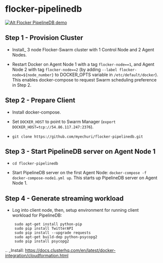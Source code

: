 # flocker-pipelinedb

[![Alt Flocker PipelineDB demo](http://img.youtube.com/vi/dYztp_c2eiQ/0.jpg)](https://youtu.be/dYztp_c2eiQ)

Step 1 - Provision Cluster
--------------------------

* Install_ 3 node Flocker-Swarm cluster with 1 Control Node and 2 Agent Nodes.


* Restart Docker on Agent Node 1 with a tag ``flocker-node==1``, and Agent Node 2 with tag ``flocker-node==2`` (by adding ``--label flocker-node=${node_number}`` to DOCKER_OPTS variable in ``/etc/default/docker``).
This enables docker-compose to request Swarm scheduling preference in Step 2.

Step 2 - Prepare Client
-----------------------

* Install docker-compose.

* Set ``DOCKER_HOST`` to point to Swarm Manager (``export DOCKER_HOST=tcp://54.86.117.247:2376``).

* ``git clone https://github.com/myechuri/flocker-pipelinedb.git``

Step 3 - Start PipelineDB server on Agent Node 1
------------------------------------------------

* ``cd flocker-pipelinedb``

* Start PipelineDB server on the first Agent Node: ``docker-compose -f docker-compose-node1.yml up``. This starts up PipelineDB server on Agent Node 1.

Step 4 - Generate streaming workload
------------------------------------

* Log into client node, then, setup environment for running client workload for PipelineDB:


       sudo apt-get install python-pip
       sudo pip install TwitterAPI
       sudo pip install --upgrade requests
       sudo apt-get build-dep python-psycopg2
       sudo pip install psycopg2

.. _Install: https://docs.clusterhq.com/en/latest/docker-integration/cloudformation.html
